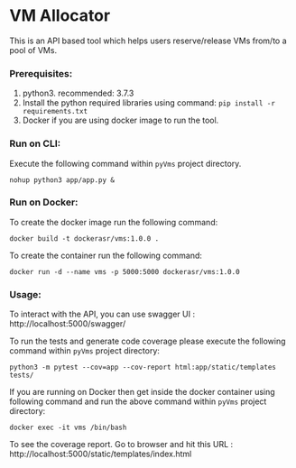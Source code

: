 # VM Allocator

This is an API based tool which helps users reserve/release VMs from/to a pool of VMs.

### Prerequisites:

1. python3. recommended: 3.7.3
2. Install the python required libraries using command: `pip install -r requirements.txt`
3. Docker if you are using docker image to run the tool.

### Run on CLI: 
Execute the following command within `pyVms` project directory.

    nohup python3 app/app.py &


### Run on Docker:
To create the docker image run the following command:

    docker build -t dockerasr/vms:1.0.0 .

To create the container run the following command:

    docker run -d --name vms -p 5000:5000 dockerasr/vms:1.0.0

### Usage:
To interact with the API, you can use swagger UI : http://localhost:5000/swagger/

To run the tests and generate code coverage please execute the following command within `pyVms` project directory:

    python3 -m pytest --cov=app --cov-report html:app/static/templates tests/

If you are running on Docker then get inside the docker container using following command and run the above command within `pyVms` project directory:

    docker exec -it vms /bin/bash

To see the coverage report. Go to browser and hit this URL : http://localhost:5000/static/templates/index.html
